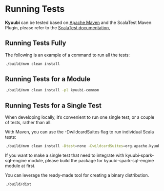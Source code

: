 <!--
 - Licensed to the Apache Software Foundation (ASF) under one or more
 - contributor license agreements.  See the NOTICE file distributed with
 - this work for additional information regarding copyright ownership.
 - The ASF licenses this file to You under the Apache License, Version 2.0
 - (the "License"); you may not use this file except in compliance with
 - the License.  You may obtain a copy of the License at
 -
 -   http://www.apache.org/licenses/LICENSE-2.0
 -
 - Unless required by applicable law or agreed to in writing, software
 - distributed under the License is distributed on an "AS IS" BASIS,
 - WITHOUT WARRANTIES OR CONDITIONS OF ANY KIND, either express or implied.
 - See the License for the specific language governing permissions and
 - limitations under the License.
 -->

# Running Tests

**Kyuubi** can be tested based on [Apache Maven](http://maven.apache.org) and the ScalaTest Maven Plugin,
please refer to the [ScalaTest documentation](http://www.scalatest.org/user_guide/using_the_scalatest_maven_plugin),

## Running Tests Fully

The following is an example of a command to run all the tests:

```bash
./build/mvn clean install
```

## Running Tests for a Module

```bash
./build/mvn clean install -pl kyuubi-common
```

## Running Tests for a Single Test

When developing locally, it’s convenient to run one single test, or a couple of tests, rather than all.

With Maven, you can use the -DwildcardSuites flag to run individual Scala tests:

```bash
./build/mvn clean install -Dtest=none -DwildcardSuites=org.apache.kyuubi.service.FrontendServiceSuite
```

If you want to make a single test that need to integrate with kyuubi-spark-sql-engine module, please build the package
for kyuubi-spark-sql-engine module at first.

You can leverage the ready-made tool for creating a binary distribution.

```bash
./build/dist
```
